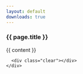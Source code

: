 ```yaml
---
layout: default
downloads: true
---
```


  <section class="docs">
    <div class="grid">
       <div class="unit four-fifths">
        <article>
          <h1>{{ page.title }}</h1>
          {{ content }}
        </article>
      </div>

      <div class="clear"></div>
    </div>
  </section>
